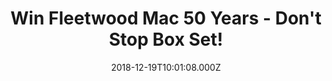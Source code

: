---
campaign-uuid: "c-396dfa53-809e-412a-b0b4-55322fa792bf"
type: "Competition"
category: "Music"
date: "2018-12-19T10:01:08.000Z"
end-date: "2019-02-19T23:59:00.000Z"
disable-form: false
is_promoted: false
has_entry_page: true
title: "Win Fleetwood Mac 50 Years - Don't Stop Box Set!"
competition-description: "<p>Fleetwood Mac will celebrate a half century of music\
  \ this autumn with a new 50 song collection that is the first to explore the group’\
  s entire career, from their early days playing the blues, to their global success\
  \ as one of the most-enduring and best-selling bands in rock history. </p>\n<p>Want\
  \ it? Click below for a chance to win!</p>\n"
hero-header: "Win Fleetwood Mac 50 Years - Don't Stop Box Set!"
terms-confirmation: "N/A"
banner-img: "https://assets.expresslyapp.com/asset-e8524b98-99a2-4211-9da5-d9c9d1e96eb1.jpg"
logo-left-href: "http://club.expressly.io"
logo-left-image: "https://assets.expresslyapp.com/asset-621130e9-e9ea-4d22-895b-f1d2cb34b305.jpg"
logo-left-title: "Expressly Club"
bg-image-hero: "https://assets.expresslyapp.com/asset-2913f2b1-b411-4eb0-91dd-d8c78546f6a2.jpg"
bg-image-first: "https://assets.expresslyapp.com/asset-aee23187-9a2c-4175-bd9f-0ffc24d7bd32.jpg"
section1-content: "<p>The new compilation touches on every era in the band’s rich\
  \ history and offers a deep dive into Fleetwood Mac’s expansive catalogue by bringing\
  \ together essential tracks released between 1968 and 2013. </p>\n<p>‘50 YEARS—\
  DON’T STOP’ also highlights the talented musicians who have recorded under the Fleetwood\
  \ Mac banner over the years, including Peter Green, Mick Fleetwood, Jeremy Spencer,\
  \ John McVie, Danny Kirwan, Christine McVie, Bob Welch, Bob Weston, Lindsey Buckingham,\
  \ Stevie Nicks, Billy Burnette, Rick Vito, Dave Mason and Bekka Bramlett. The collection\
  \ also features rare photos from the band’s career along with new liner notes by\
  \ veteran music writer David Wild.</p>\n<p>Enter the form below for a chance to\
  \ win and it could be yours!</p>\n"
entry-title: "Win Fleetwood Mac 50 Years - Don't Stop Box Set!"
entry-content: "<p>Enter the draw to win Fleetwood Mac 50 Years - Don't Stop Box Set\
  \ by completing the form below before 23:59 on 19th of February 2019.</p>\n"
has-winner: false
prize-description: "Fleetwood Mac 50 Years - Don't Stop Box Set."
special-conditions: "Multiple entries are allowed up to one every day."
country-restrictions:
- "GB"
---